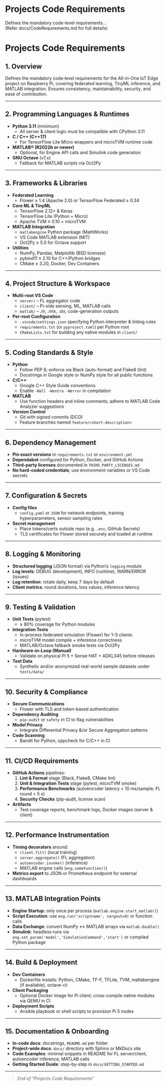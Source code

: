 # Projects Code Requirements  
Defines the mandatory code-level requirements...  
(Refer docs/CodeRequirements.md for full details)

# Projects Code Requirements

## 1. Overview  
Defines the mandatory code‐level requirements for the All-in-One IoT Edge project on Raspberry Pi, covering federated learning, TinyML inference, and MATLAB integration. Ensures consistency, maintainability, security, and ease of contribution.

---

## 2. Programming Languages & Runtimes  
- **Python 3.11** (minimum)  
  - All server & client logic must be compatible with CPython 3.11  
- **C / C++ (C++17)**  
  - For TensorFlow Lite Micro wrappers and microTVM runtime code  
- **MATLAB® (R2022b or newer)**  
  - Optional, for Engine API calls and Simulink code generation  
- **GNU Octave** (v7.x)  
  - Fallback for MATLAB scripts via Oct2Py  

---

## 3. Frameworks & Libraries  
- **Federated Learning**  
  - Flower ≥ 1.4 (​Apache 2.0) or TensorFlow Federated ≥ 0.34  
- **Core ML & TinyML**  
  - TensorFlow 2.12+ & Keras  
  - TensorFlow Lite (Python + Micro)  
  - Apache TVM ≥ 0.10 + microTVM  
- **MATLAB Integration**  
  - `matlabengine` Python package (MathWorks)  
  - VS Code MATLAB extension (MIT)  
  - Oct2Py ≥ 5.0 for Octave support  
- **Utilities**  
  - NumPy, Pandas, Matplotlib (BSD licenses)  
  - pybind11 ≥ 2.10 for C++/Python bridges  
  - CMake ≥ 3.20, Docker, Dev Containers  

---

## 4. Project Structure & Workspace  
- **Multi-root VS Code**  
  - `server/` – FL aggregator code  
  - `client/` – Pi-side sensing, ML, MATLAB calls  
  - `matlab/` – .m, .mlx, .slx, code-generation outputs  
- **Per-root Configuration**  
  - `.vscode/settings.json` specifying Python interpreter & linting rules  
  - `requirements.txt` (or `pyproject.toml`) per Python root  
  - `CMakeLists.txt` for building any native modules in `client/`  

---

## 5. Coding Standards & Style  
- **Python**  
  - Follow PEP 8; enforce via Black (auto-format) and Flake8 (lint)  
  - Docstrings in Google style or NumPy style for all public functions  
- **C/C++**  
  - Google C++ Style Guide conventions  
  - Enable `-Wall -Wextra -Werror` in compilation  
- **MATLAB**  
  - Use function headers and inline comments; adhere to MATLAB Code Analyzer suggestions  
- **Version Control**  
  - Git with signed commits (DCO)  
  - Feature branches named `feature/<short-description>`  

---

## 6. Dependency Management  
- **Pin exact versions** in `requirements.txt` or `environment.yml`  
- **Dependabot** configured for Python, Docker, and GitHub Actions  
- **Third-party licenses** documented in `THIRD_PARTY_LICENSES.md`  
- **No hard-coded credentials**; use environment variables or VS Code secrets  

---

## 7. Configuration & Secrets  
- **Config files**  
  - `config.yaml` or `JSON` for network endpoints, training hyperparameters, sensor sampling rates  
- **Secret management**  
  - Place tokens/certs outside repo (e.g. `.env`, GitHub Secrets)  
  - TLS certificates for Flower stored securely and loaded at runtime  

---

## 8. Logging & Monitoring  
- **Structured logging** (JSON format) via Python’s `logging` module  
- **Log levels**: DEBUG (development), INFO (runtime), WARN/ERROR (issues)  
- **Log retention**: rotate daily, keep 7 days by default  
- **Client metrics**: round durations, loss values, inference latency  

---

## 9. Testing & Validation  
- **Unit Tests** (pytest)  
  - ≥ 80% coverage for Python modules  
- **Integration Tests**  
  - In-process federated simulation (Flower) for 1–3 clients  
  - microTVM model compile + inference correctness  
  - MATLAB/Octave fallback smoke tests via Oct2Py  
- **Hardware-in-Loop (Manual)**  
  - Validate on physical Pi 5 + Sense HAT + ADXL345 before releases  
- **Test Data**  
  - Synthetic and/or anonymized real-world sample datasets under `tests/data/`  

---

## 10. Security & Compliance  
- **Secure Communications**  
  - Flower with TLS and token-based authentication  
- **Dependency Auditing**  
  - `pip-audit` or `safety` in CI to flag vulnerabilities  
- **Model Privacy**  
  - Integrate Differential Privacy &/or Secure Aggregation patterns  
- **Code Scanning**  
  - Bandit for Python, cppcheck for C/C++ in CI  

---

## 11. CI/CD Requirements  
- **GitHub Actions** pipelines:  
  1. **Lint & Format** stage (Black, Flake8, CMake lint)  
  2. **Unit & Integration Tests** stage (pytest, microTVM smoke)  
  3. **Performance Benchmarks** (autoencoder latency < 10 ms/sample; FL round < 5 s)  
  4. **Security Checks** (pip-audit, license scan)  
- **Artifacts**  
  - Test coverage reports, benchmark logs, Docker images (server & client)  

---

## 12. Performance Instrumentation  
- **Timing decorators** around:  
  - `client.fit()` (local training)  
  - `server.aggregate()` (FL aggregation)  
  - `autoencoder.invoke()` (inference)  
  - MATLAB engine calls (`eng.someFunction()`)  
- **Metrics export** to JSON or Prometheus endpoint for external dashboards  

---

## 13. MATLAB Integration Points  
- **Engine Startup**: only once per process (`matlab.engine.start_matlab()`)  
- **Script Execution**: use `eng.run('scriptname', nargout=0)` or function calls  
- **Data Exchange**: convert NumPy ↔ MATLAB arrays via `matlab.double()`  
- **Simulink**: headless runs via `eng.set_param('model','SimulationCommand','start')` or compiled Python package  

---

## 14. Build & Deployment  
- **Dev Containers**  
  - Dockerfile installs: Python, CMake, TF-F, TFLite, TVM, matlabengine (if available), octave-cli  
- **Client Packaging**  
  - Optional Docker image for Pi client; cross-compile native modules via QEMU in CI  
- **Deployment Scripts**  
  - Ansible playbook or shell scripts to provision Pi 5 nodes  

---

## 15. Documentation & Onboarding  
- **In-code docs**: docstrings, `README.md` per folder  
- **Project-wide docs**: `docs/` directory with Sphinx or MkDocs site  
- **Code Examples**: minimal snippets in README for FL server/client, autoencoder inference, MATLAB calls  
- **Getting Started Guide**: step-by-step in `docs/GETTING_STARTED.md`  

---

> _End of “Projects Code Requirements”_  
